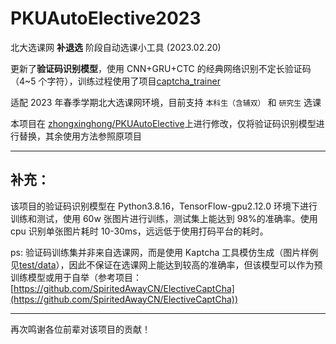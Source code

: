# PKUAutoElective2023

北大选课网 **补退选** 阶段自动选课小工具 (2023.02.20)

更新了**验证码识别模型**，使用 CNN+GRU+CTC 的经典网络识别不定长验证码（4~5 个字符），训练过程使用了项目[captcha_trainer](https://github.com/kerlomz/captcha_trainer)

适配 2023 年春季学期北大选课网环境，目前支持 `本科生（含辅双）` 和 `研究生` 选课

本项目在 [zhongxinghong/PKUAutoElective](https://github.com/zhongxinghong/PKUAutoElective)上进行修改，仅将验证码识别模型进行替换，其余使用方法参照原项目

---

## 补充：

该项目的验证码识别模型在 Python3.8.16，TensorFlow-gpu2.12.0 环境下进行训练和测试，使用 60w 张图片进行训练，测试集上能达到 98%的准确率。使用 cpu 识别单张图片耗时 10-30ms，远远低于使用打码平台的耗时。

ps: 验证码训练集并非来自选课网，而是使用 Kaptcha 工具模仿生成（图片样例见[test/data](./test/data)），因此不保证在选课网上能达到较高的准确率，但该模型可以作为预训练模型或用于自举（参考项目：[https://github.com/SpiritedAwayCN/ElectiveCaptCha](https://github.com/SpiritedAwayCN/ElectiveCaptCha))

---

再次鸣谢各位前辈对该项目的贡献！
